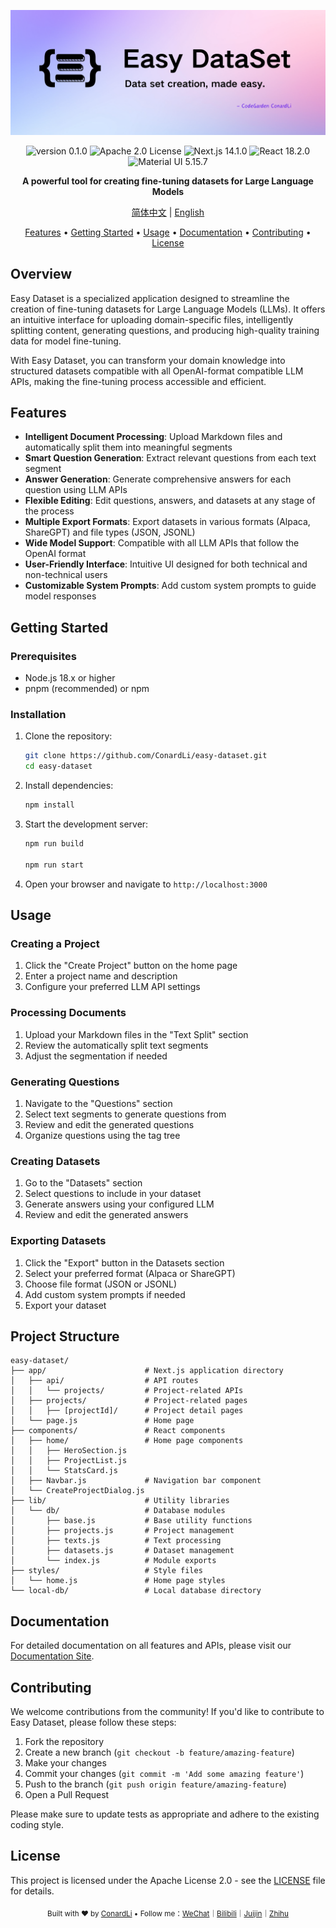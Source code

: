 <div align="center">

![](./public//imgs/bg2.png)

<img src="https://img.shields.io/badge/version-0.1.0-blue.svg" alt="version 0.1.0"/>
<img src="https://img.shields.io/badge/license-Apache--2.0-green.svg" alt="Apache 2.0 License"/>
<img src="https://img.shields.io/badge/Next.js-14.1.0-black" alt="Next.js 14.1.0"/>
<img src="https://img.shields.io/badge/React-18.2.0-61DAFB" alt="React 18.2.0"/>
<img src="https://img.shields.io/badge/MUI-5.15.7-007FFF" alt="Material UI 5.15.7"/>

**A powerful tool for creating fine-tuning datasets for Large Language Models**

[简体中文](./README.zh-CN.md) | [English](./README.md)

[Features](#features) • [Getting Started](#getting-started) • [Usage](#usage) • [Documentation](#documentation) • [Contributing](#contributing) • [License](#license)

</div>

## Overview

Easy Dataset is a specialized application designed to streamline the creation of fine-tuning datasets for Large Language Models (LLMs). It offers an intuitive interface for uploading domain-specific files, intelligently splitting content, generating questions, and producing high-quality training data for model fine-tuning.

With Easy Dataset, you can transform your domain knowledge into structured datasets compatible with all OpenAI-format compatible LLM APIs, making the fine-tuning process accessible and efficient.

## Features

- **Intelligent Document Processing**: Upload Markdown files and automatically split them into meaningful segments
- **Smart Question Generation**: Extract relevant questions from each text segment
- **Answer Generation**: Generate comprehensive answers for each question using LLM APIs
- **Flexible Editing**: Edit questions, answers, and datasets at any stage of the process
- **Multiple Export Formats**: Export datasets in various formats (Alpaca, ShareGPT) and file types (JSON, JSONL)
- **Wide Model Support**: Compatible with all LLM APIs that follow the OpenAI format
- **User-Friendly Interface**: Intuitive UI designed for both technical and non-technical users
- **Customizable System Prompts**: Add custom system prompts to guide model responses

## Getting Started

### Prerequisites

- Node.js 18.x or higher
- pnpm (recommended) or npm

### Installation

1. Clone the repository:
   ```bash
   git clone https://github.com/ConardLi/easy-dataset.git
   cd easy-dataset
   ```

2. Install dependencies:
   ```bash
   npm install
   ```

3. Start the development server:
   ```bash
   npm run build

   npm run start
   ```

4. Open your browser and navigate to `http://localhost:3000`

## Usage

### Creating a Project

1. Click the "Create Project" button on the home page
2. Enter a project name and description
3. Configure your preferred LLM API settings

### Processing Documents

1. Upload your Markdown files in the "Text Split" section
2. Review the automatically split text segments
3. Adjust the segmentation if needed

### Generating Questions

1. Navigate to the "Questions" section
2. Select text segments to generate questions from
3. Review and edit the generated questions
4. Organize questions using the tag tree

### Creating Datasets

1. Go to the "Datasets" section
2. Select questions to include in your dataset
3. Generate answers using your configured LLM
4. Review and edit the generated answers

### Exporting Datasets

1. Click the "Export" button in the Datasets section
2. Select your preferred format (Alpaca or ShareGPT)
3. Choose file format (JSON or JSONL)
4. Add custom system prompts if needed
5. Export your dataset

## Project Structure

```
easy-dataset/
├── app/                      # Next.js application directory
│   ├── api/                  # API routes
│   │   └── projects/         # Project-related APIs
│   ├── projects/             # Project-related pages
│   │   ├── [projectId]/      # Project detail pages
│   └── page.js               # Home page
├── components/               # React components
│   ├── home/                 # Home page components
│   │   ├── HeroSection.js
│   │   ├── ProjectList.js
│   │   └── StatsCard.js
│   ├── Navbar.js             # Navigation bar component
│   └── CreateProjectDialog.js
├── lib/                      # Utility libraries
│   └── db/                   # Database modules
│       ├── base.js           # Base utility functions
│       ├── projects.js       # Project management
│       ├── texts.js          # Text processing
│       ├── datasets.js       # Dataset management
│       └── index.js          # Module exports
├── styles/                   # Style files
│   └── home.js               # Home page styles
└── local-db/                 # Local database directory
```

## Documentation

For detailed documentation on all features and APIs, please visit our [Documentation Site](https://github.com/ConardLi/easy-dataset/wiki).

## Contributing

We welcome contributions from the community! If you'd like to contribute to Easy Dataset, please follow these steps:

1. Fork the repository
2. Create a new branch (`git checkout -b feature/amazing-feature`)
3. Make your changes
4. Commit your changes (`git commit -m 'Add some amazing feature'`)
5. Push to the branch (`git push origin feature/amazing-feature`)
6. Open a Pull Request

Please make sure to update tests as appropriate and adhere to the existing coding style.

## License

This project is licensed under the Apache License 2.0 - see the [LICENSE](LICENSE) file for details.


<div align="center">
  <sub>Built with ❤️ by <a href="https://github.com/ConardLi">ConardLi</a> • Follow  me：<a href="https://mp.weixin.qq.com/s/ac9XWvVsaXpSH1HH2x4TRQ">WeChat</a>｜<a href="https://space.bilibili.com/474921808">Bilibili</a>｜<a href="https://juejin.cn/user/3949101466785709">Juijin</a>｜<a href="https://www.zhihu.com/people/wen-ti-chao-ji-duo-de-xiao-qi">Zhihu</a></sub>
</div>
